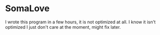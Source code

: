 # SomaLove

I wrote this program in a few hours, it is not optimized at all. I know it isn't optimized I just don't care at the moment, might fix later.
